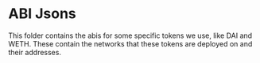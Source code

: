 # ABI Jsons

This folder contains the abis for some specific tokens we use, like DAI and WETH. These contain the networks that these tokens are deployed on and their addresses.